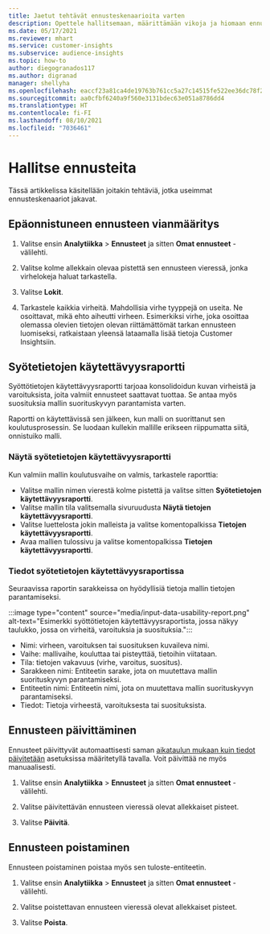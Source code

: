```yaml
---
title: Jaetut tehtävät ennusteskenaarioita varten
description: Opettele hallitsemaan, määrittämään vikoja ja hiomaan ennusteita.
ms.date: 05/17/2021
ms.reviewer: mhart
ms.service: customer-insights
ms.subservice: audience-insights
ms.topic: how-to
author: diegogranados117
ms.author: digranad
manager: shellyha
ms.openlocfilehash: eaccf23a81ca4de19763b761cc5a27c14515fe522ee36dc78f294208b681966e
ms.sourcegitcommit: aa0cfbf6240a9f560e3131bdec63e051a8786dd4
ms.translationtype: HT
ms.contentlocale: fi-FI
ms.lasthandoff: 08/10/2021
ms.locfileid: "7036461"
---
```

# <a name="manage-predictions"></a>Hallitse ennusteita

Tässä artikkelissa käsitellään joitakin tehtäviä, jotka useimmat ennusteskenaariot jakavat.

## <a name="troubleshoot-a-failed-prediction"></a>Epäonnistuneen ennusteen vianmääritys

1. Valitse ensin **Analytiikka** > **Ennusteet** ja sitten **Omat ennusteet** -välilehti.

1. Valitse kolme allekkain olevaa pistettä sen ennusteen vieressä, jonka virhelokeja haluat tarkastella.

1. Valitse **Lokit**.

1. Tarkastele kaikkia virheitä. Mahdollisia virhe tyyppejä on useita. Ne osoittavat, mikä ehto aiheutti virheen. Esimerkiksi virhe, joka osoittaa olemassa olevien tietojen olevan riittämättömät tarkan ennusteen luomiseksi, ratkaistaan yleensä lataamalla lisää tietoja Customer Insightsiin.

## <a name="input-data-usability-report"></a>Syötetietojen käytettävyysraportti

Syöttötietojen käytettävyysraportti tarjoaa konsolidoidun kuvan virheistä ja varoituksista, joita valmiit ennusteet saattavat tuottaa. Se antaa myös suosituksia mallin suorituskyvyn parantamista varten.

Raportti on käytettävissä sen jälkeen, kun malli on suorittanut sen koulutusprosessin. Se luodaan kullekin mallille erikseen riippumatta siitä, onnistuiko malli.

### <a name="view-the-input-data-usability-report"></a>Näytä syötetietojen käytettävyysraportti

Kun valmiin mallin koulutusvaihe on valmis, tarkastele raporttia:
- Valitse mallin nimen vierestä kolme pistettä ja valitse sitten **Syötetietojen käytettävyysraportti**.
- Valitse mallin tila valitsemalla sivuruudusta **Näytä tietojen käytettävyysraportti**.
- Valitse luettelosta jokin malleista ja valitse komentopalkissa **Tietojen käytettävyysraportti**.
- Avaa mallien tulossivu ja valitse komentopalkissa **Tietojen käytettävyysraportti**.

### <a name="information-in-the-input-data-usability-report"></a>Tiedot syötetietojen käytettävyysraportissa

Seuraavissa raportin sarakkeissa on hyödyllisiä tietoja mallin tietojen parantamiseksi.

:::image type="content" source="media/input-data-usability-report.png" alt-text="Esimerkki syöttötietojen käytettävyysraportista, jossa näkyy taulukko, jossa on virheitä, varoituksia ja suosituksia.":::

- Nimi: virheen, varoituksen tai suosituksen kuvaileva nimi.
- Vaihe: mallivaihe, kouluttaa tai pisteyttää, tietoihin viitataan.
- Tila: tietojen vakavuus (virhe, varoitus, suositus).
- Sarakkeen nimi: Entiteetin sarake, jota on muutettava mallin suorituskyvyn parantamiseksi.
- Entiteetin nimi: Entiteetin nimi, jota on muutettava mallin suorituskyvyn parantamiseksi.
- Tiedot: Tietoja virheestä, varoituksesta tai suosituksista.

## <a name="refresh-a-prediction"></a>Ennusteen päivittäminen

Ennusteet päivittyvät automaattisesti saman [aikataulun mukaan kuin tiedot päivitetään](system.md#schedule-tab) asetuksissa määritetyllä tavalla. Voit päivittää ne myös manuaalisesti.

1. Valitse ensin **Analytiikka** > **Ennusteet** ja sitten **Omat ennusteet** -välilehti.

1. Valitse päivitettävän ennusteen vieressä olevat allekkaiset pisteet.

1. Valitse **Päivitä**.

## <a name="delete-a-prediction"></a>Ennusteen poistaminen

Ennusteen poistaminen poistaa myös sen tuloste-entiteetin.

1. Valitse ensin **Analytiikka** > **Ennusteet** ja sitten **Omat ennusteet** -välilehti.

1. Valitse poistettavan ennusteen vieressä olevat allekkaiset pisteet.

1. Valitse **Poista**.
